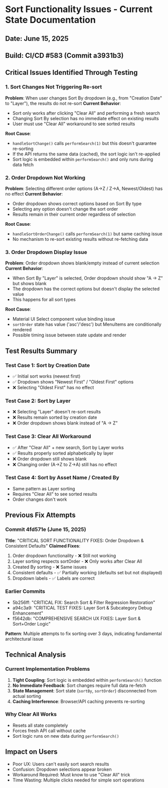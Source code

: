 # Sort Functionality Issues - Current State Documentation

## Date: June 15, 2025
## Build: CI/CD #583 (Commit a3931b3)

## Critical Issues Identified Through Testing

### 1. **Sort Changes Not Triggering Re-sort**
**Problem**: When user changes Sort By dropdown (e.g., from "Creation Date" to "Layer"), the results do not re-sort
**Current Behavior**: 
- Sort only works after clicking "Clear All" and performing a fresh search
- Changing Sort By selection has no immediate effect on existing results
- User must use "Clear All" workaround to see sorted results

**Root Cause**: 
- `handleSortChange()` calls `performSearch(1)` but this doesn't guarantee re-sorting
- If the API returns the same data (cached), the sort logic isn't re-applied
- Sort logic is embedded within `performSearch()` and only runs during data fetch

### 2. **Order Dropdown Not Working**
**Problem**: Selecting different order options (A→Z / Z→A, Newest/Oldest) has no effect
**Current Behavior**:
- Order dropdown shows correct options based on Sort By type
- Selecting any option doesn't change the sort order
- Results remain in their current order regardless of selection

**Root Cause**:
- `handleSortOrderChange()` calls `performSearch(1)` but same caching issue
- No mechanism to re-sort existing results without re-fetching data

### 3. **Order Dropdown Display Issue**
**Problem**: Order dropdown shows blank/empty instead of current selection
**Current Behavior**:
- When Sort By "Layer" is selected, Order dropdown should show "A → Z" but shows blank
- The dropdown has the correct options but doesn't display the selected value
- This happens for all sort types

**Root Cause**:
- Material UI Select component value binding issue
- `sortOrder` state has value ('asc'/'desc') but MenuItems are conditionally rendered
- Possible timing issue between state update and render

## Test Results Summary

### Test Case 1: Sort by Creation Date
- ✅ Initial sort works (newest first)
- ✅ Dropdown shows "Newest First" / "Oldest First" options
- ❌ Selecting "Oldest First" has no effect

### Test Case 2: Sort by Layer  
- ❌ Selecting "Layer" doesn't re-sort results
- ❌ Results remain sorted by creation date
- ❌ Order dropdown shows blank instead of "A → Z"

### Test Case 3: Clear All Workaround
- ✅ After "Clear All" + new search, Sort by Layer works
- ✅ Results properly sorted alphabetically by layer
- ❌ Order dropdown still shows blank
- ❌ Changing order (A→Z to Z→A) still has no effect

### Test Case 4: Sort by Asset Name / Created By
- Same pattern as Layer sorting
- Requires "Clear All" to see sorted results
- Order changes don't work

## Previous Fix Attempts

### Commit 4fd571e (June 15, 2025)
**Title**: "CRITICAL SORT FUNCTIONALITY FIXES: Order Dropdown & Consistent Defaults"
**Claimed Fixes**:
1. Order dropdown functionality - ❌ Still not working
2. Layer sorting respects sortOrder - ❌ Only works after Clear All
3. Created By sorting - ❌ Same issues
4. Consistent defaults - ✅ Partially working (defaults set but not displayed)
5. Dropdown labels - ✅ Labels are correct

### Earlier Commits
- 5b256ff: "CRITICAL FIX: Search Sort & Filter Regression Restoration"
- a94c3a9: "CRITICAL TEST FIXES: Layer Sort & Subcategory Debug Enhancement"
- f5642db: "COMPREHENSIVE SEARCH UX FIXES: Layer Sort & Sort+Order Logic"

**Pattern**: Multiple attempts to fix sorting over 3 days, indicating fundamental architectural issue

## Technical Analysis

### Current Implementation Problems
1. **Tight Coupling**: Sort logic is embedded within `performSearch()` function
2. **No Immediate Feedback**: Sort changes require full data re-fetch
3. **State Management**: Sort state (`sortBy`, `sortOrder`) disconnected from actual sorting
4. **Caching Interference**: Browser/API caching prevents re-sorting

### Why Clear All Works
- Resets all state completely
- Forces fresh API call without cache
- Sort logic runs on new data during `performSearch()`

## Impact on Users
- Poor UX: Users can't easily sort search results
- Confusion: Dropdown selections appear broken
- Workaround Required: Must know to use "Clear All" trick
- Time Wasting: Multiple clicks needed for simple sort operations